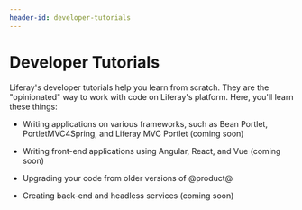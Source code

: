 ```yaml
---
header-id: developer-tutorials
---
```


# Developer Tutorials

Liferay's developer tutorials help you learn from scratch. They are the
"opinionated" way to work with code on Liferay's platform. Here, you'll learn
these things: 

- Writing applications on various frameworks, such as Bean Portlet,
  PortletMVC4Spring, and Liferay MVC Portlet (coming soon)

- Writing front-end applications using Angular, React, and Vue (coming soon) 

- Upgrading your code from older versions of @product@

- Creating back-end and headless services (coming soon)


